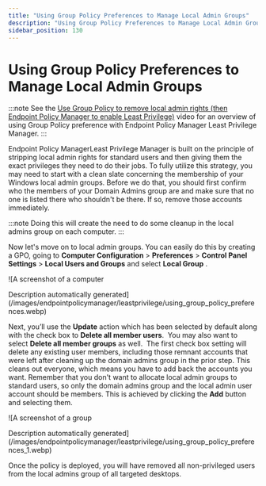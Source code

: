 ```yaml
---
title: "Using Group Policy Preferences to Manage Local Admin Groups"
description: "Using Group Policy Preferences to Manage Local Admin Groups"
sidebar_position: 130
---
```


# Using Group Policy Preferences to Manage Local Admin Groups

:::note
See the
[Use Group Policy to remove local admin rights (then Endpoint Policy Manager to enable Least Privilege)](/docs/endpointpolicymanager/components/endpointprivilegemanager/videolearningcenter/basicsandgettingstarted/removelocaladmin.md)
video for an overview of using Group Policy preference with Endpoint Policy Manager Least Privilege
Manager.
:::


Endpoint Policy ManagerLeast Privilege Manager is built on the principle of stripping local admin
rights for standard users and then giving them the exact privileges they need to do their jobs. To
fully utilize this strategy, you may need to start with a clean slate concerning the membership of
your Windows local admin groups. Before we do that, you should first confirm who the members of your
Domain Admins group are and make sure that no one is listed there who shouldn't be there. If so,
remove those accounts immediately.

:::note
Doing this will create the need to do some cleanup in the local admins group on each
computer.
:::


Now let's move on to local admin groups. You can easily do this by creating a GPO, going to
**Computer Configuration** > **Preferences** > **Control Panel Settings** > **Local Users and
Groups** and select **Local Group** .

![A screenshot of a computer

Description automatically
generated](/images/endpointpolicymanager/leastprivilege/using_group_policy_preferences.webp)

Next, you’ll use the **Update** action which has been selected by default along with the check box
to **Delete all member users**.  You may also want to select **Delete all member groups** as well. 
The first check box setting will delete any existing user members, including those remnant accounts
that were left after cleaning up the domain admins group in the prior step. This cleans out
everyone, which means you have to add back the accounts you want. Remember that you don't want to
allocate local admin groups to standard users, so only the domain admins group and the local admin
user account should be members. This is achieved by clicking the **Add** button and selecting them.

![A screenshot of a group

Description automatically
generated](/images/endpointpolicymanager/leastprivilege/using_group_policy_preferences_1.webp)

Once the policy is deployed, you will have removed all non-privileged users from the local admins
group of all targeted desktops.
